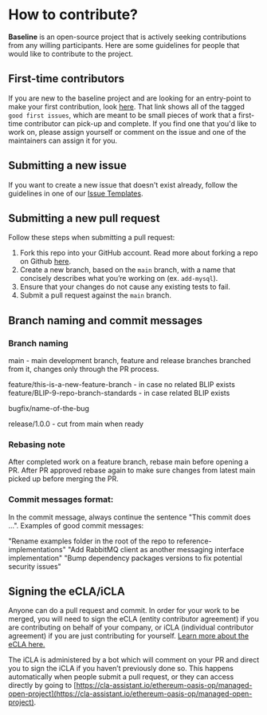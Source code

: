 # How to contribute?

__Baseline__ is an open-source project that is actively seeking contributions from any willing participants. Here are some guidelines for people that would like to contribute to the project.

## First-time contributors

If you are new to the baseline project and are looking for an entry-point to make your first contribution, look [here](https://github.com/ethereum-oasis-op/baseline/issues?q=is%3Aopen+is%3Aissue+label%3A%22%3Astar_struck%3A+good+first+issue%22). That link shows all of the tagged `good first issues`, which are meant to be small pieces of work that a first-time contributor can pick-up and complete. If you find one that you'd like to work on, please assign yourself or comment on the issue and one of the maintainers can assign it for you.

## Submitting a new issue

If you want to create a new issue that doesn't exist already, follow the guidelines in one of our [Issue Templates](https://github.com/ethereum-oasis-op/baseline/tree/main/.github/ISSUE_TEMPLATE).

## Submitting a new pull request

Follow these steps when submitting a pull request:

1. Fork this repo into your GitHub account. Read more about forking a repo on Github [here](https://help.github.com/articles/fork-a-repo/).
1. Create a new branch, based on the `main` branch, with a name that concisely describes what you’re working on (ex. `add-mysql`).
1. Ensure that your changes do not cause any existing tests to fail.
1. Submit a pull request against the `main` branch.

## Branch naming and commit messages

### Branch naming

main - main development branch, feature and release branches branched from it, changes only through the PR process.

feature/this-is-a-new-feature-branch - in case no related BLIP exists
feature/BLIP-9-repo-branch-standards - in case related BLIP exists

bugfix/name-of-the-bug

release/1.0.0 - cut from main when ready

### Rebasing note

After completed work on a feature branch, rebase main before opening a PR. After PR approved rebase again to make sure changes from latest main picked up before merging the PR.

### Commit messages format:

In the commit message, always continue the sentence "This commit does ...". Examples of good commit messages:

"Rename examples folder in the root of the repo to reference-implementations"
"Add RabbitMQ client as another messaging interface implementation"
"Bump dependency packages versions to fix potential security issues"

## Signing the eCLA/iCLA

Anyone can do a pull request and commit. In order for your work to be merged, you will need to sign the eCLA (entity contributor agreement) if you are contributing on behalf of your company, or iCLA (individual contributor agreement) if you are just contributing for yourself. [Learn more about the eCLA here.](https://www.oasis-open.org/resources/projects/cla/projects-entity-cla)

The iCLA is administered by a bot which will comment on your PR and direct you to sign the iCLA if you haven’t previously done so. This happens automatically when people submit a pull request, or they can access directly by going to [https://cla-assistant.io/ethereum-oasis-op/managed-open-project](https://cla-assistant.io/ethereum-oasis-op/managed-open-project).
